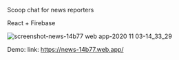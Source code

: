 
Scoop chat for news reporters


React + Firebase


![screenshot-news-14b77 web app-2020 11 03-14_33_29](https://user-images.githubusercontent.com/63794877/97985953-a8192780-1de1-11eb-80eb-65d593ed71a2.png)




Demo:
link: https://news-14b77.web.app/
